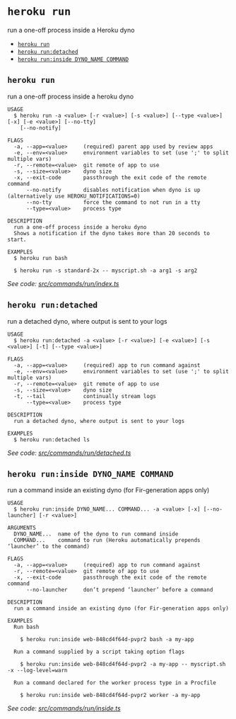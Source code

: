 `heroku run`
============

run a one-off process inside a Heroku dyno

* [`heroku run`](#heroku-run)
* [`heroku run:detached`](#heroku-rundetached)
* [`heroku run:inside DYNO_NAME COMMAND`](#heroku-runinside-dyno_name-command)

## `heroku run`

run a one-off process inside a heroku dyno

```
USAGE
  $ heroku run -a <value> [-r <value>] [-s <value>] [--type <value>] [-x] [-e <value>] [--no-tty]
    [--no-notify]

FLAGS
  -a, --app=<value>     (required) parent app used by review apps
  -e, --env=<value>     environment variables to set (use ';' to split multiple vars)
  -r, --remote=<value>  git remote of app to use
  -s, --size=<value>    dyno size
  -x, --exit-code       passthrough the exit code of the remote command
      --no-notify       disables notification when dyno is up (alternatively use HEROKU_NOTIFICATIONS=0)
      --no-tty          force the command to not run in a tty
      --type=<value>    process type

DESCRIPTION
  run a one-off process inside a heroku dyno
  Shows a notification if the dyno takes more than 20 seconds to start.

EXAMPLES
  $ heroku run bash

  $ heroku run -s standard-2x -- myscript.sh -a arg1 -s arg2
```

_See code: [src/commands/run/index.ts](https://github.com/heroku/cli/blob/v10.4.0/packages/cli/src/commands/run/index.ts)_

## `heroku run:detached`

run a detached dyno, where output is sent to your logs

```
USAGE
  $ heroku run:detached -a <value> [-r <value>] [-e <value>] [-s <value>] [-t] [--type <value>]

FLAGS
  -a, --app=<value>     (required) app to run command against
  -e, --env=<value>     environment variables to set (use ';' to split multiple vars)
  -r, --remote=<value>  git remote of app to use
  -s, --size=<value>    dyno size
  -t, --tail            continually stream logs
      --type=<value>    process type

DESCRIPTION
  run a detached dyno, where output is sent to your logs

EXAMPLES
  $ heroku run:detached ls
```

_See code: [src/commands/run/detached.ts](https://github.com/heroku/cli/blob/v10.4.0/packages/cli/src/commands/run/detached.ts)_

## `heroku run:inside DYNO_NAME COMMAND`

run a command inside an existing dyno (for Fir-generation apps only)

```
USAGE
  $ heroku run:inside DYNO_NAME... COMMAND... -a <value> [-x] [--no-launcher] [-r <value>]

ARGUMENTS
  DYNO_NAME...  name of the dyno to run command inside
  COMMAND...    command to run (Heroku automatically prepends ‘launcher’ to the command)

FLAGS
  -a, --app=<value>     (required) app to run command against
  -r, --remote=<value>  git remote of app to use
  -x, --exit-code       passthrough the exit code of the remote command
      --no-launcher     don’t prepend ‘launcher’ before a command

DESCRIPTION
  run a command inside an existing dyno (for Fir-generation apps only)

EXAMPLES
  Run bash

    $ heroku run:inside web-848cd4f64d-pvpr2 bash -a my-app

  Run a command supplied by a script taking option flags

    $ heroku run:inside web-848cd4f64d-pvpr2 -a my-app -- myscript.sh -x --log-level=warn

  Run a command declared for the worker process type in a Procfile

    $ heroku run:inside web-848cd4f64d-pvpr2 worker -a my-app
```

_See code: [src/commands/run/inside.ts](https://github.com/heroku/cli/blob/v10.4.0/packages/cli/src/commands/run/inside.ts)_
